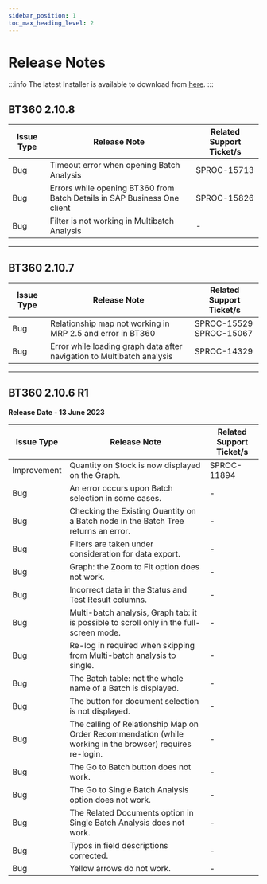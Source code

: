 ```yaml
---
sidebar_position: 1
toc_max_heading_level: 2
---
```


# Release Notes

:::info
The latest Installer is available to download from [here](/docs/appengine/releases/plugins/bt360/download).
:::

## BT360 2.10.8

| Issue Type | Release Note | Related Support Ticket/s |
| --- | --- | --- |
| Bug | Timeout error when opening Batch Analysis | SPROC-15713 |
| Bug | Errors while opening BT360 from Batch Details in SAP Business One client | SPROC-15826 |
| Bug | Filter is not working in Multibatch Analysis | - |

---

## BT360 2.10.7

| Issue Type | Release Note | Related Support Ticket/s |
| --- | --- | --- |
| Bug | Relationship map not working in MRP 2.5 and error in BT360 | SPROC-15529 <br/>SPROC-15067 |
| Bug | Error while loading graph data after navigation to Multibatch analysis | SPROC-14329 |

---

## BT360 2.10.6 R1

**Release Date - 13 June 2023**

| Issue Type | Release Note | Related Support Ticket/s |
| --- | --- | --- |
| Improvement | Quantity on Stock is now displayed on the Graph. | SPROC-11894 |
| Bug | An error occurs upon Batch selection in some cases. | - |
| Bug | Checking the Existing Quantity on a Batch node in the Batch Tree returns an error. | - |
| Bug | Filters are taken under consideration for data export. | - |
| Bug | Graph: the Zoom to Fit option does not work. | - |
| Bug | Incorrect data in the Status and Test Result columns. | - |
| Bug | Multi-batch analysis, Graph tab: it is possible to scroll only in the full-screen mode. | - |
| Bug | Re-log in required when skipping from Multi-batch analysis to single. | - |
| Bug | The Batch table: not the whole name of a Batch is displayed. | - |
| Bug | The button for document selection is not displayed. | - |
| Bug | The calling of Relationship Map on Order Recommendation (while working in the browser) requires re-login. | - |
| Bug | The Go to Batch button does not work. | - |
| Bug | The Go to Single Batch Analysis option does not work. | - |
| Bug | The Related Documents option in Single Batch Analysis does not work. | - |
| Bug | Typos in field descriptions corrected. | - |
| Bug | Yellow arrows do not work. | - |
